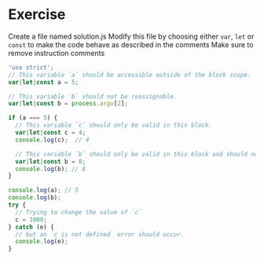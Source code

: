 # Exercise

Create a file named solution.js
Modify this file by choosing either `var`, `let` or `const` to make the code behave as described in the comments
Make sure to remove instruction comments

```javascript
'use strict';
// This variable `a` should be accessible outside of the block scope.
var|let|const a = 5;

// This variable `b` should not be reassignable.
var|let|const b = process.argv[2];

if (a === 5) {
  // This variable `c` should only be valid in this block.
  var|let|const c = 4;
  console.log(c);  // 4

  // This variable `b` should only be valid in this block and should not be reassignable.
  var|let|const b = 8;
  console.log(b); // 8
}

console.log(a); // 5
console.log(b);
try {
  // Trying to change the value of `c`
  c = 1000;
} catch (e) {
  // but an `c is not defined` error should occur.
  console.log(e);
}
```
